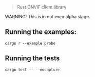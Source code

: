 > Rust ONVIF client library

WARNING! This is in not even alpha stage.

## Running the examples:

`cargo r --example probe`

## Running the tests

`cargo test -- --nocapture`
